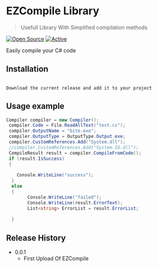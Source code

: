 # EZCompile Library
> Usefull Library With Simplified compilation methods

[![Open Source](https://badges.frapsoft.com/os/v1/open-source.svg?v=103)](https://opensource.org/)
[![Active](http://img.shields.io/badge/Status-Active-green.svg)](https://tterb.github.io)


Easily compile your C# code 

## Installation
```

Download the current release and add it to your project

```

## Usage example

````cs
Compiler compiler = new Compiler();
 compiler.Code = File.ReadAllText("test.cs");
 compiler.OutputName = "bite.exe";
 compiler.OutputType = OutputType.Output.exe;
 compiler.CustomReferences.Add("System.dll");
 //compiler.CustomReferences.Add("System.IO.dll");
 CompileResult result = compiler.CompileFromCode();
 if (result.IsSuccess)
 {
                
 	Console.WriteLine("success");
  }
  else
  {
        Console.WriteLine("failed");
        Console.WriteLine(result.ErrorText);
        List<string> ErrorList = result.ErrorList;
              
  }
````

## Release History

* 0.0.1
    * First Upload Of EZCompile






